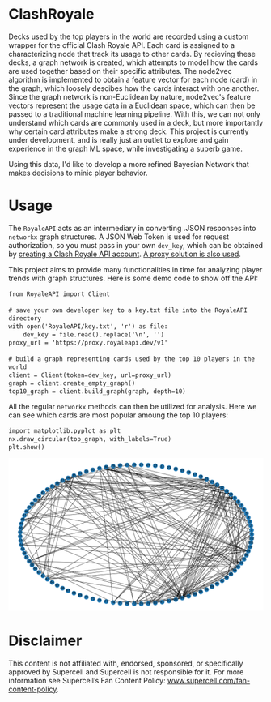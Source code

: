 
#  ClashRoyale

Decks used by the top players in the world are recorded using a custom wrapper for the official Clash Royale API. Each card is assigned to a characterizing node that track its usage to other cards. By recieving these decks, a graph network is created, which attempts to model how the cards are used together based on their specific attributes. The node2vec algorithm is implemented to obtain a feature vector for each node (card) in the graph, which loosely descibes how the cards interact with one another. Since the graph network is non-Euclidean by nature, node2vec's feature vectors represent the usage data in a Euclidean space, which can then be passed to a traditional machine learning pipeline. With this, we can not only understand which cards are commonly used in a deck, but more importantly why certain card attributes make a strong deck. This project is currently under development, and is really just an outlet to explore and gain experience in the graph ML space, while investigating a superb game. 

Using this data, I'd like to develop a more refined Bayesian Network that makes decisions to minic player behavior. 

# Usage

The `RoyaleAPI` acts as an intermediary in converting .JSON responses into `networkx` graph structures. A JSON Web Token is used for request authorization, so you must pass in your own `dev_key`, which can be obtained by [creating a Clash Royale API account](https://developer.clashroyale.com/#/register). [A proxy solution is also used](https://docs.royaleapi.com/#/).

This project aims to provide many functionalities in time for analyzing player trends with graph structures. Here is some demo code to show off the API:
```
from RoyaleAPI import Client

# save your own developer key to a key.txt file into the RoyaleAPI directory
with open('RoyaleAPI/key.txt', 'r') as file:
    dev_key = file.read().replace('\n', '')
proxy_url = 'https://proxy.royaleapi.dev/v1'

# build a graph representing cards used by the top 10 players in the world
client = Client(token=dev_key, url=proxy_url)
graph = client.create_empty_graph()
top10_graph = client.build_graph(graph, depth=10)
```

All the regular `networkx` methods can then be utilized for analysis. Here we can see which cards are most popular amoung the top 10 players:
```
import matplotlib.pyplot as plt
nx.draw_circular(top_graph, with_labels=True)
plt.show()
```

![](https://github.com/bowrango/ClashRoyale/blob/master/doc/cards.png)

# Disclaimer

This content is not affiliated with, endorsed, sponsored, or specifically approved by Supercell and Supercell is not responsible for it. For more information see Supercell’s Fan Content Policy: www.supercell.com/fan-content-policy.
